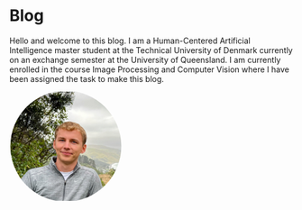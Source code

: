 # Blog

Hello and welcome to this blog. I am a Human-Centered Artificial Intelligence master student at the Technical University of Denmark currently on an exchange semester at the University of Queensland. I am currently enrolled in the course Image Processing and Computer Vision where I have been assigned the task to make this blog.

<img src="images/Magnus.jpg" alt="Image of Magnus" style="clip-path: circle(50%); width: 200px;">
